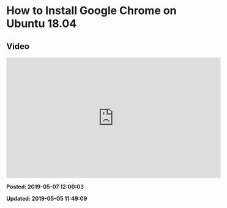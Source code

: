 # How to Install Google Chrome on Ubuntu 18.04

## Video

<iframe width="560" height="315" src="https://www.youtube.com/embed/CfNisispyFo" frameborder="0" allow="accelerometer; autoplay; encrypted-media; gyroscope; picture-in-picture" allowfullscreen></iframe>

**Posted: 2019-05-07 12:00:03** 

**Updated: 2019-05-05 11:49:09** 



